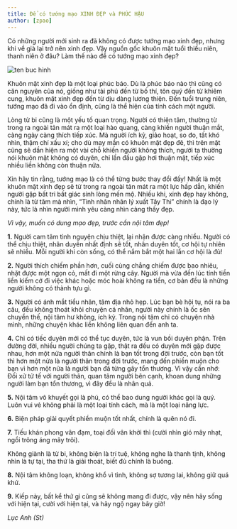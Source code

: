 ```yaml
---
title: Để có tướng mạo XINH ĐẸP và PHÚC HẬU
author: [zpao]
---
```


Có những người mới sinh ra đã không có được tướng mạo xinh đẹp, nhưng khi về già lại trở nên xinh đẹp. Vậy nguồn gốc khuôn mặt tuổi thiếu niên, thanh niên ở đâu? Làm thế nào để có tướng mạo xinh đẹp?

![ten buc hinh](http://phatgiaoaluoi.com/uploads/news/2012_10/phat_tu_moi.jpg "ten buc hinh")

Khuôn mặt xinh đẹp là một loại phúc báo. Dù là phúc báo nào thì cũng có căn nguyên của nó, giống như tài phú đến từ bố thí, tôn quý đến từ khiêm cung, khuôn mặt xinh đẹp đến từ dịu dàng lương thiện. Đến tuổi trung niên, tướng mạo đã đi vào ổn định, cũng là thể hiện của tính cách một người.

Lòng từ bi cũng là một yếu tố quan trọng. Người có thiện tâm, thường từ trong ra ngoài tản mát ra một loại hào quang, càng khiến người thuận mắt, càng ngày càng thích tiếp xúc. Mà người ích kỷ, giảo hoạt, so đo, tất khó nhìn, thậm chí xấu xí; cho dù may mắn có khuôn mặt đẹp đẽ, thì trên mặt cũng sẽ dần hiện ra một vài chỗ khiến người không thích, người ta thường nói khuôn mặt không có duyên, chỉ lần đầu gặp hơi thuận mặt, tiếp xúc nhiều liền không còn thuận nữa.

Xin hãy tin rằng, tướng mạo là có thể từng bước thay đổi đấy! Nhất là một khuôn mặt xinh đẹp sẽ từ trong ra ngoài tản mát ra một lực hấp dẫn, khiến người gặp bất tri bất giác sinh lòng mến mộ. Nhiều khi, xinh đẹp hay không, chính là từ tâm mà nhìn, “Tình nhân nhãn lý xuất Tây Thi” chính là đạo lý này, tức là nhìn người mình yêu càng nhìn càng thấy đẹp.

*Vì vậy, muốn có dung mạo đẹp, trước cần nội tâm đẹp!*

**1.** Người cam tâm tình nguyện chịu thiệt, lại nhận được càng nhiều. Người có thể chịu thiệt, nhân duyên nhất định sẽ tốt, nhân duyên tốt, cơ hội tự nhiên sẽ nhiều. Mỗi người khi còn sống, có thể nắm bắt một hai lần cơ hội là đủ!

**2.** Người thích chiếm phần hơn, cuối cùng chẳng chiếm được bao nhiêu, nhặt được một ngọn cỏ, mất đi một rừng cây. Người mà vừa đến lúc tính tiền liền kiếm cớ đi việc khác hoặc móc hoài không ra tiền, cơ bản đều là những người không có thành tựu gì.

**3.** Người có ánh mắt tiểu nhân, tâm địa nhỏ hẹp. Lúc bạn bè hội tụ, nói ra ba câu, đều không thoát khỏi chuyện cá nhân, người này chính là ốc sên chuyển thế, nội tâm hư không, ích kỷ. Trong nội tâm chỉ có chuyện nhà mình, những chuyện khác liền không liên quan đến anh ta.

**4.** Chỉ có tiếc duyên mới có thể tục duyên, tức là vun bồi duyên phận. Trên đường đời, nhiều người chúng ta gặp, thật ra đều có duyên mới gặp được nhau, hơn một nửa người thân chính là bạn tốt trong đời trước, còn bạn tốt thì hơn một nửa là người thân trong đời trước, mang đến phiền muộn cho bạn vì hơn một nửa là người bạn đã từng gây tổn thương. Vì vậy cần nhớ: Đối xử tử tế với người thân, quan tâm người bên cạnh, khoan dung những người làm bạn tổn thương, vì đây đều là nhân quả.

**5.** Nội tâm vô khuyết gọi là phú, có thể bao dung người khác gọi là quý. Luôn vui vẻ không phải là một loại tính cách, mà là một loại năng lực.

**6.** Biện pháp giải quyết phiền muộn tốt nhất, chính là quên nó đi.

**7.** Tiếu khán phong vân đạm, toại đối vân khởi thì (cười nhìn gió mây nhạt, ngồi trông áng mây trôi).

Không giành là từ bi, không biện là trí tuệ, không nghe là thanh tịnh, không nhìn là tự tại, tha thứ là giải thoát, biết đủ chính là buông.

**8.** Nội tâm không loạn, không khổ vì tình, không sợ tương lai, không giữ quá khứ.

**9.** Kiếp này, bất kể thứ gì cũng sẽ không mang đi được, vậy nên hãy sống với hiện tại, cười với hiện tại, và hãy ngộ ngay bây giờ!

*Lục Anh (St)​*
